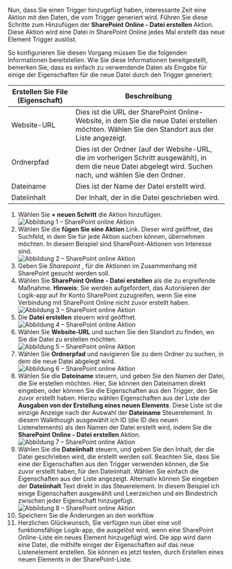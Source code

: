 Nun, dass Sie einen Trigger hinzugefügt haben, interessante Zeit eine Aktion mit den Daten, die vom Trigger generiert wird. Führen Sie diese Schritte zum Hinzufügen der **SharePoint Online - Datei erstellen** Aktion. Diese Aktion wird eine Datei in SharePoint Online jedes Mal erstellt das neue Element Trigger auslöst. 

So konfigurieren Sie diesen Vorgang müssen Sie die folgenden Informationen bereitstellen. Wie Sie diese Informationen bereitgestellt, bemerken Sie, dass es einfach zu verwendende Daten als Eingabe für einige der Eigenschaften für die neue Datei durch den Trigger generiert:

| Erstellen Sie File (Eigenschaft) | Beschreibung |
| --- | --- |
| Website-URL |Dies ist die URL der SharePoint Online-Website, in dem Sie die neue Datei erstellen möchten. Wählen Sie den Standort aus der Liste angezeigt. |
| Ordnerpfad |Dies ist der Ordner (auf der Website-URL, die im vorherigen Schritt ausgewählt), in dem die neue Datei abgelegt wird. Suchen nach, und wählen Sie den Ordner. |
| Dateiname |Dies ist der Name der Datei erstellt wird. |
| Dateiinhalt |Der Inhalt, der in die Datei geschrieben wird. |

1. Wählen Sie **+ neuen Schritt** die Aktion hinzufügen.  
   ![Abbildung 1 – SharePoint online Aktion](./media/connectors-create-api-sharepointonline/action-1.png)  
2. Wählen Sie die **fügen Sie eine Aktion** Link. Dieser wird geöffnet, das Suchfeld, in dem Sie für jede Aktion suchen können, übernehmen möchten. In diesem Beispiel sind SharePoint-Aktionen von Interesse sind.    
   ![Abbildung 2 – SharePoint online Aktion](./media/connectors-create-api-sharepointonline/action-2.png)    
3. Geben Sie *Sharepoint* , für die Aktionen im Zusammenhang mit SharePoint gesucht werden soll.
4. Wählen Sie **SharePoint Online - Datei erstellen** als die zu ergreifende Maßnahme.   **Hinweis**: Sie werden aufgefordert, das Autorisieren der Logik-app auf Ihr Konto SharePoint zuzugreifen, wenn Sie eine Verbindung mit SharePoint Online nicht zuvor erstellt haben.    
   ![Abbildung 3 – SharePoint online Aktion](./media/connectors-create-api-sharepointonline/action-3.png)    
5. Die **Datei erstellen** steuern wird geöffnet.   
   ![Abbildung 4 – SharePoint online Aktion](./media/connectors-create-api-sharepointonline/action-4.png)     
6. Wählen Sie **Website-URL** und suchen Sie den Standort zu finden, wo Sie die Datei zu erstellen möchten.     
   ![Abbildung 5 – SharePoint online Aktion](./media/connectors-create-api-sharepointonline/action-5.png)  
7. Wählen Sie **Ordnerpfad** und navigieren Sie zu dem Ordner zu suchen, in dem die neue Datei abgelegt wird.  
   ![Abbildung 6 – SharePoint online Aktion](./media/connectors-create-api-sharepointonline/action-6.png)  
8. Wählen Sie die **Dateiname** steuern, und geben Sie den Namen der Datei, die Sie erstellen möchten. Hier, Sie können den Dateinamen direkt eingeben, oder können Sie die Eigenschaften aus den Trigger, den Sie zuvor erstellt haben. Hierzu wählen Eigenschaften aus der Liste der **Ausgaben von der Erstellung eines neuen Elements**. Diese Liste ist die einzige Anzeige nach der Auswahl der **Dateiname** Steuerelement. In diesem Walkthough ausgewählt ich ID (die ID des neuen Listenelements) als den Namen der Datei erstellt wird, indem Sie die **SharePoint Online - Datei erstellen** Aktion.    
   ![Abbildung 7 – SharePoint online Aktion](./media/connectors-create-api-sharepointonline/action-7.png)  
9. Wählen Sie die **Dateiinhalt** steuern, und geben Sie den Inhalt, der die Datei geschrieben wird, die erstellt werden soll. Beachten Sie, dass Sie eine der Eigenschaften aus den Trigger verwenden können, die Sie zuvor erstellt haben, für den Dateiinhalt. Wählen Sie einfach die Eigenschaften aus der Liste angezeigt. Alternativ können Sie eingeben der **Dateiinhalt** Text direkt in das Steuerelement. In diesem Beispiel ich einige Eigenschaften ausgewählt und Leerzeichen und ein Bindestrich zwischen jeder Eigenschaft hinzugefügt.        
   ![Abbildung 8 – SharePoint online Aktion](./media/connectors-create-api-sharepointonline/action-8.png)  
10. Speichern Sie die Änderungen an den workflow  
11. Herzlichen Glückwunsch, Sie verfügen nun über eine voll funktionsfähige Logik-app, die ausgelöst wird, wenn eine SharePoint Online-Liste ein neues Element hinzugefügt wird. Die app wird dann eine Datei, die mithilfe einiger der Eigenschaften auf das neue Listenelement erstellen.  Sie können es jetzt testen, durch Erstellen eines neuen Elements in der SharePoint-Liste. 

